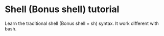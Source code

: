 # Shell (Bonus shell) tutorial
Learn the traditional shell (Bonus shell = sh) syntax. It work different with bash.